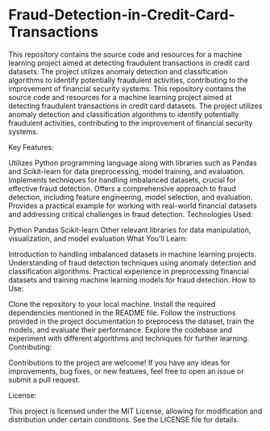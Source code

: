 # Fraud-Detection-in-Credit-Card-Transactions
This repository contains the source code and resources for a machine learning project aimed at detecting fraudulent transactions in credit card datasets. The project utilizes anomaly detection and classification algorithms to identify potentially fraudulent activities, contributing to the improvement of financial security systems.
This repository contains the source code and resources for a machine learning project aimed at detecting fraudulent transactions in credit card datasets. The project utilizes anomaly detection and classification algorithms to identify potentially fraudulent activities, contributing to the improvement of financial security systems.

Key Features:

Utilizes Python programming language along with libraries such as Pandas and Scikit-learn for data preprocessing, model training, and evaluation.
Implements techniques for handling imbalanced datasets, crucial for effective fraud detection.
Offers a comprehensive approach to fraud detection, including feature engineering, model selection, and evaluation.
Provides a practical example for working with real-world financial datasets and addressing critical challenges in fraud detection.
Technologies Used:

Python
Pandas
Scikit-learn
Other relevant libraries for data manipulation, visualization, and model evaluation
What You'll Learn:

Introduction to handling imbalanced datasets in machine learning projects.
Understanding of fraud detection techniques using anomaly detection and classification algorithms.
Practical experience in preprocessing financial datasets and training machine learning models for fraud detection.
How to Use:

Clone the repository to your local machine.
Install the required dependencies mentioned in the README file.
Follow the instructions provided in the project documentation to preprocess the dataset, train the models, and evaluate their performance.
Explore the codebase and experiment with different algorithms and techniques for further learning.
Contributing:

Contributions to the project are welcome! If you have any ideas for improvements, bug fixes, or new features, feel free to open an issue or submit a pull request.

License:

This project is licensed under the MIT License, allowing for modification and distribution under certain conditions. See the LICENSE file for details.
